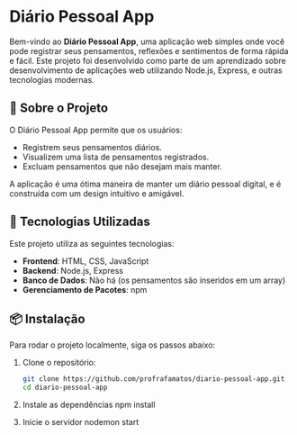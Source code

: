# Diário Pessoal App

Bem-vindo ao **Diário Pessoal App**, uma aplicação web simples onde você pode registrar seus pensamentos, reflexões e sentimentos de forma rápida e fácil. Este projeto foi desenvolvido como parte de um aprendizado sobre desenvolvimento de aplicações web utilizando Node.js, Express, e outras tecnologias modernas.

## 📖 Sobre o Projeto

O Diário Pessoal App permite que os usuários:

- Registrem seus pensamentos diários.
- Visualizem uma lista de pensamentos registrados.
- Excluam pensamentos que não desejam mais manter.

A aplicação é uma ótima maneira de manter um diário pessoal digital, e é construída com um design intuitivo e amigável.

## 🚀 Tecnologias Utilizadas

Este projeto utiliza as seguintes tecnologias:

- **Frontend**: HTML, CSS, JavaScript
- **Backend**: Node.js, Express
- **Banco de Dados**: Não há (os pensamentos são inseridos em um array)
- **Gerenciamento de Pacotes**: npm

## 📦 Instalação

Para rodar o projeto localmente, siga os passos abaixo:

1. Clone o repositório:

   ```bash
   git clone https://github.com/profrafamatos/diario-pessoal-app.git
   cd diario-pessoal-app

2. Instale as dependências
    npm install

3. Inicie o servidor
     nodemon start
